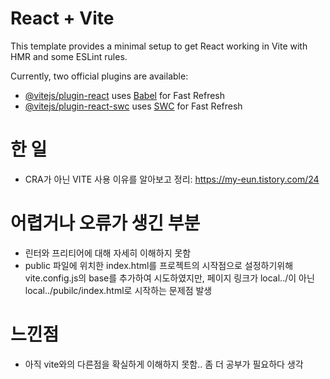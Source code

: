 # React + Vite

This template provides a minimal setup to get React working in Vite with HMR and some ESLint rules.

Currently, two official plugins are available:

- [@vitejs/plugin-react](https://github.com/vitejs/vite-plugin-react/blob/main/packages/plugin-react/README.md) uses [Babel](https://babeljs.io/) for Fast Refresh
- [@vitejs/plugin-react-swc](https://github.com/vitejs/vite-plugin-react-swc) uses [SWC](https://swc.rs/) for Fast Refresh

# 한 일

- CRA가 아닌 VITE 사용 이유를 알아보고 정리: https://my-eun.tistory.com/24

# 어렵거나 오류가 생긴 부분

- 린터와 프리티어에 대해 자세히 이해하지 못함
- public 파일에 위치한 index.html를 프로젝트의 시작점으로 설정하기위해 vite.config.js의 base를 추가하여 시도하였지만, 페이지 링크가 local../이 아닌 local../pubilc/index.html로 시작하는 문제점 발생

# 느낀점

- 아직 vite와의 다른점을 확실하게 이해하지 못함.. 좀 더 공부가 필요하다 생각
